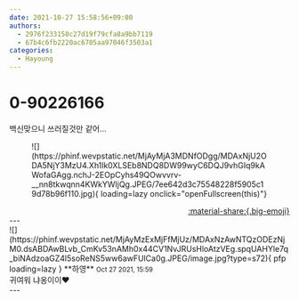 ```yaml
---
date: 2021-10-27 15:58:56+09:00
authors:
  - 2976f233150c27d19f79cfa8a9bb7119
  - 67b4c6fb2220ac6705aa97046f3503a1
categories:
  - Hayoung
---
```


# 0-90226166

<div class="post-container" markdown="1">
<div class="content-container md-sidebar__scrollwrap" markdown="1">

백신맞으니 쓰러질것만 같어...
<figure markdown="1">
![](https://phinf.wevpstatic.net/MjAyMjA3MDNfODgg/MDAxNjU2ODA5NjY3MzU4.Xh1lk0XLSEb8NDQ8DW99wyC6DQJ9vhGIq9kAWofaGAgg.nchJ-2EOpCyhs49QOwvvrv-__nn8tkwqnn4KWkYWIjQg.JPEG/7ee642d3c75548228f5905c19d78b96f110.jpg){ loading=lazy onclick="openFullscreen(this)"}
</figure>


</div>
</div>

<div style="text-align: right;" markdown="1">
<a href="https://weverse.io/fromis9/fanpost/0-90226166" style="text-align: right;">:material-share:{.big-emoji}</a>
</div>
---

<div class="comments-container md-sidebar__scrollwrap" markdown="1">
<div class="comment" markdown="1">
<div class='id-container' markdown="1">
![](https://phinf.wevpstatic.net/MjAyMzExMjFfMjUz/MDAxNzAwNTQzODEzNjM0.dsABDAwBLvb_CmKv53nAMh0x44CV1NvJRUsHloAtzVEg.spqUAHYle7q_biNAdzoaGZ4l5soReNS5ww6awFUlCa0g.JPEG/image.jpg?type=s72){ pfp loading=lazy }
**<span class="artist">하영</span>** <small>Oct 27 2021, 15:59</small><br>
</div>
<div class='comment-body' markdown="1">
귀여워 냐옹이이♥️
</div>
</div>
</div>
---
